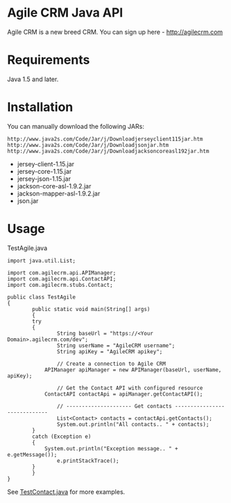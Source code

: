 # Agile CRM Java API

Agile CRM is a new breed CRM. You can sign up here - http://agilecrm.com

Requirements
============
Java 1.5 and later.


Installation
============
You can manually download the following JARs:

	http://www.java2s.com/Code/Jar/j/Downloadjerseyclient115jar.htm
	http://www.java2s.com/Code/Jar/j/Downloadjsonjar.htm
	http://www.java2s.com/Code/Jar/j/Downloadjacksoncoreasl192jar.htm

* jersey-client-1.15.jar
* jersey-core-1.15.jar
* jersey-json-1.15.jar
* jackson-core-asl-1.9.2.jar
* jackson-mapper-asl-1.9.2.jar
* json.jar

Usage
=====

TestAgile.java

	import java.util.List;

	import com.agilecrm.api.APIManager;
	import com.agilecrm.api.ContactAPI;
	import com.agilecrm.stubs.Contact;

	public class TestAgile
	{
    		public static void main(String[] args)
    		{
  			try
  			{
	    			String baseUrl = "https://<Your Domain>.agilecrm.com/dev";
	    			String userName = "AgileCRM username";
	    			String apiKey = "AgileCRM apikey";

	    			// Create a connection to Agile CRM
	   			APIManager apiManager = new APIManager(baseUrl, userName, apiKey);

	    			// Get the Contact API with configured resource
	   			ContactAPI contactApi = apiManager.getContactAPI();

		    		// --------------------- Get contacts -----------------------------
	    			List<Contact> contacts = contactApi.getContacts();
	    			System.out.println("All contacts.. " + contacts);
			}
			catch (Exception e)
			{
	   			System.out.println("Exception message.. " + e.getMessage());
	    			e.printStackTrace();
			}
    		}
	}

See [TestContact.java](https://github.com/agilecrm/java-api/blob/master/src/com/test/TestContact.java) for more examples.
